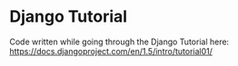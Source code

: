Django Tutorial
==============

Code written while going through the Django Tutorial here:
https://docs.djangoproject.com/en/1.5/intro/tutorial01/

